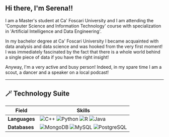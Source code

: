 ## Hi there, I'm Serena!!
I am a Master's student at Ca' Foscari University and I am attending the 'Computer Science and Information Technology' course with specialization in 'Artificial Intelligence and Data Engineering'. 

In my bachelor degree at Ca' Foscari University I became acquainted with data analysis and data science and was hooked from the very first moment! I was immediately fascinated by the fact that there is a whole world behind a single piece of data if you have the right insight! 

Anyway, I'm a very active and busy person! Indeed, in my spare time I am a scout, a dancer and a speaker on a local podcast!

---

## 🪄 Technology Suite 

| **Field**      | **Skills**                                                                                                                                                                                                                                                                                                            |
|-----------------|-----------------------------------------------------------------------------------------------------------------------------------------------------------------------------------------------------------------------------------------------------------------------------------------------------------------------|
| **Languages**  | ![C++](https://cdn.jsdelivr.net/gh/devicons/devicon/icons/cplusplus/cplusplus-original.svg) ![Python](https://cdn.jsdelivr.net/gh/devicons/devicon/icons/python/python-original.svg) ![R](https://cdn.jsdelivr.net/gh/devicons/devicon/icons/r/r-original.svg) ![Java](https://cdn.jsdelivr.net/gh/devicons/devicon/icons/java/java-original.svg) |
| **Databases**  | ![MongoDB](https://cdn.jsdelivr.net/gh/devicons/devicon/icons/mongodb/mongodb-original.svg) ![MySQL](https://cdn.jsdelivr.net/gh/devicons/devicon/icons/mysql/mysql-original.svg) ![PostgreSQL](https://cdn.jsdelivr.net/gh/devicons/devicon/icons/postgresql/postgresql-original.svg) |
